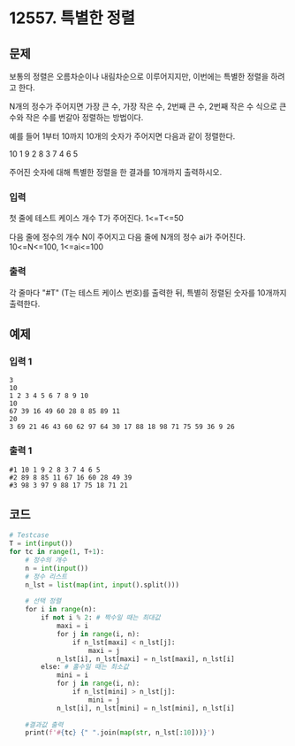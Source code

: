 # 12557. 특별한 정렬

## 문제


보통의 정렬은 오름차순이나 내림차순으로 이루어지지만, 이번에는 특별한 정렬을 하려고 한다.

N개의 정수가 주어지면 가장 큰 수, 가장 작은 수, 2번째 큰 수, 2번째 작은 수 식으로 큰 수와 작은 수를 번갈아 정렬하는 방법이다.

예를 들어 1부터 10까지 10개의 숫자가 주어지면 다음과 같이 정렬한다.


10 1 9 2 8 3 7 4 6 5


주어진 숫자에 대해 특별한 정렬을 한 결과를 10개까지 출력하시오.



### 입력

첫 줄에 테스트 케이스 개수 T가 주어진다. 1<=T<=50

다음 줄에 정수의 개수 N이 주어지고 다음 줄에 N개의 정수 ai가 주어진다. 10<=N<=100, 1<=ai<=100

### 출력

각 줄마다 "#T" (T는 테스트 케이스 번호)를 출력한 뒤, 특별히 정렬된 숫자를 10개까지 출력한다.





## 예제

### 입력 1

```
3
10
1 2 3 4 5 6 7 8 9 10
10
67 39 16 49 60 28 8 85 89 11
20
3 69 21 46 43 60 62 97 64 30 17 88 18 98 71 75 59 36 9 26
```

### 출력 1

```
#1 10 1 9 2 8 3 7 4 6 5
#2 89 8 85 11 67 16 60 28 49 39
#3 98 3 97 9 88 17 75 18 71 21
```





## 코드

```python
# Testcase
T = int(input())
for tc in range(1, T+1):
    # 정수의 개수
    n = int(input())
    # 정수 리스트
    n_lst = list(map(int, input().split()))
 
    # 선택 정렬
    for i in range(n):
        if not i % 2: # 짝수일 때는 최대값
            maxi = i
            for j in range(i, n):
                if n_lst[maxi] < n_lst[j]:
                    maxi = j
            n_lst[i], n_lst[maxi] = n_lst[maxi], n_lst[i]
        else: # 홀수일 때는 최소값
            mini = i
            for j in range(i, n):
                if n_lst[mini] > n_lst[j]:
                    mini = j
            n_lst[i], n_lst[mini] = n_lst[mini], n_lst[i]
 
    #결과값 출력
    print(f'#{tc} {" ".join(map(str, n_lst[:10]))}')
```



